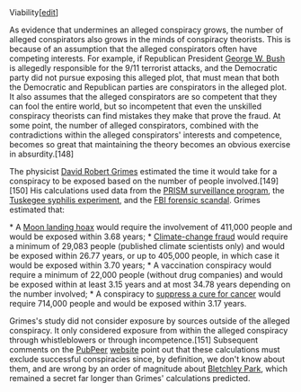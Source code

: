 ##
Viability[[edit](/w/index.php?title=Conspiracy\_theory&action=edit&section=29
"Edit section: Viability")]

As evidence that undermines an alleged conspiracy grows, the number of alleged
conspirators also grows in the minds of conspiracy theorists. This is because
of an assumption that the alleged conspirators often have competing interests.
For example, if Republican President [George W. Bush](/wiki/George\_W.\_Bush
"George W. Bush") is allegedly responsible for the 9/11 terrorist attacks, and
the Democratic party did not pursue exposing this alleged plot, that must mean
that both the Democratic and Republican parties are conspirators in the
alleged plot. It also assumes that the alleged conspirators are so competent
that they can fool the entire world, but so incompetent that even the
unskilled conspiracy theorists can find mistakes they make that prove the
fraud. At some point, the number of alleged conspirators, combined with the
contradictions within the alleged conspirators' interests and competence,
becomes so great that maintaining the theory becomes an obvious exercise in
absurdity.[148]

The physicist [David Robert Grimes](/wiki/David\_Robert\_Grimes "David Robert
Grimes") estimated the time it would take for a conspiracy to be exposed based
on the number of people involved.[149][150] His calculations used data from
the [PRISM surveillance program](/wiki/PRISM\_\(surveillance\_program\) "PRISM
\(surveillance program\)"), the [Tuskegee syphilis
experiment](/wiki/Tuskegee\_syphilis\_experiment "Tuskegee syphilis
experiment"), and the [FBI forensic scandal](/wiki/FBI\_Laboratory#Controversy
"FBI Laboratory"). Grimes estimated that:

 \* A [Moon landing hoax](/wiki/Moon\_landing\_conspiracy\_theories "Moon landing conspiracy theories") would require the involvement of 411,000 people and would be exposed within 3.68 years;
 \* [Climate-change fraud](/wiki/Global\_warming\_conspiracy\_theory "Global warming conspiracy theory") would require a minimum of 29,083 people (published climate scientists only) and would be exposed within 26.77 years, or up to 405,000 people, in which case it would be exposed within 3.70 years;
 \* A vaccination conspiracy would require a minimum of 22,000 people (without drug companies) and would be exposed within at least 3.15 years and at most 34.78 years depending on the number involved;
 \* A conspiracy to [suppress a cure for cancer](/wiki/Big\_Pharma\_conspiracy\_theory "Big Pharma conspiracy theory") would require 714,000 people and would be exposed within 3.17 years.

Grimes's study did not consider exposure by sources outside of the alleged
conspiracy. It only considered exposure from within the alleged conspiracy
through whistleblowers or through incompetence.[151] Subsequent comments on
the [PubPeer](/wiki/PubPeer "PubPeer")
[website](https://pubpeer.com/publications/48DA2B5CAAD0374925C844B5377DF1)
point out that these calculations must exclude successful conspiracies since,
by definition, we don't know about them, and are wrong by an order of
magnitude about [Bletchley Park](/wiki/Bletchley\_Park "Bletchley Park"), which
remained a secret far longer than Grimes' calculations predicted.
